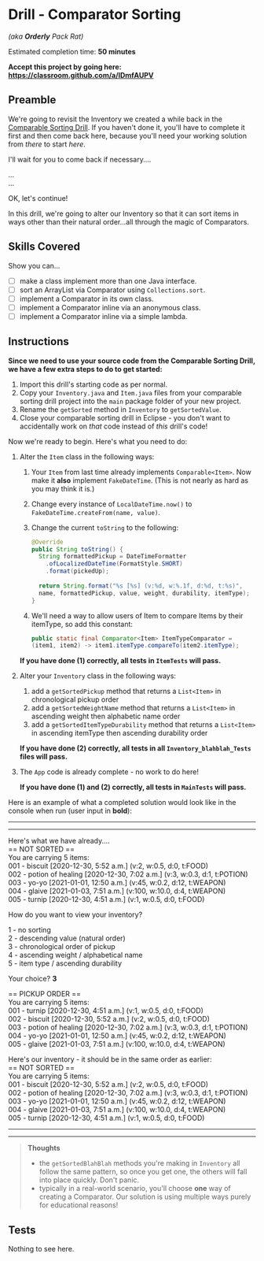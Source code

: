 # Drill - Comparator Sorting

_(aka **Orderly** Pack Rat)_

Estimated completion time: **50 minutes**

**Accept this project by going here: https://classroom.github.com/a/lDmfAUPV**


## Preamble

We're going to revisit the Inventory we created a while back in the [Comparable Sorting Drill](https://github.com/MRU-CSIS-2503-202101-001/public-instructions/blob/main/drill-comparable-sorting.md). If you haven't done it, you'll have to complete it first and then come back here, because you'll need your working solution from *there* to start *here*.

I'll wait for you to come back if necessary....

...  
...

OK, let's continue!

In this drill, we're going to alter our Inventory so that it can sort items in ways other than their natural order...all through the magic of Comparators.


## Skills Covered

Show you can...

- [ ] make a class implement more than one Java interface.
- [ ] sort an ArrayList<T> via Comparator<T> using `Collections.sort`.
- [ ] implement a Comparator in its own class.
- [ ] implement a Comparator inline via an anonymous class.
- [ ] implement a Comparator inline via a simple lambda.

## Instructions

**Since we need to use your source code from the Comparable Sorting Drill, we have a few extra steps to do to get started:**

1. Import this drill's starting code as per normal.
2. Copy your `Inventory.java` and `Item.java` files from your comparable sorting drill project into the `main` package folder of your new project.
3. Rename the `getSorted` method in `Inventory` to `getSortedValue`.
4. Close your comparable sorting drill in Eclipse - you don't want to accidentally work on _that_ code instead of _this_ drill's code!

Now we're ready to begin. Here's what you need to do:

1. Alter the `Item` class in the following ways:
   1. Your `Item` from last time already implements `Comparable<Item>`. Now make it **also** implement `FakeDateTime`. (This is not nearly as hard as you may think it is.)
   2. Change every instance of `LocalDateTime.now()` to `FakeDateTime.createFrom(name, value)`.
   3. Change the current `toString` to the following:
    
      ```java
      @Override
      public String toString() {
        String formattedPickup = DateTimeFormatter
          .ofLocalizedDateTime(FormatStyle.SHORT)
          .format(pickedUp);
        
        return String.format("%s [%s] (v:%d, w:%.1f, d:%d, t:%s)",
        name, formattedPickup, value, weight, durability, itemType);
      }  
      ```
    
   4. We'll need a way to allow users of Item to compare Items by their itemType, so add this constant:

      ```java
      public static final Comparator<Item> ItemTypeComparator =
      (item1, item2) -> item1.itemType.compareTo(item2.itemType);
      ```

    **If you have done (1) correctly, all tests in `ItemTests` will pass.**

2. Alter your `Inventory` class in the following ways:
   1. add a `getSortedPickup` method that returns a `List<Item>` in chronological pickup order
   2. add a `getSortedWeightName` method that returns a `List<Item>` in ascending weight then alphabetic name order
   3. add a `getSortedItemTypeDurability` method that returns a `List<Item>` in ascending itemType then ascending durability order

    **If you have done (2) correctly, all tests in all `Inventory_blahblah_Tests` files will pass.**
    
3. The `App` code is already complete - no work to do here!

    **If you have done (1) and (2) correctly, all tests in `MainTests` will pass.**
    
Here is an example of what a completed solution would look like in the console when run (user input in **bold**):

---
---

Here's what we have already....  
== NOT SORTED ==  
You are carrying 5 items:  
001 - biscuit [2020-12-30, 5:52 a.m.] (v:2, w:0.5, d:0, t:FOOD)  
002 - potion of healing [2020-12-30, 7:02 a.m.] (v:3, w:0.3, d:1, t:POTION)  
003 - yo-yo [2021-01-01, 12:50 a.m.] (v:45, w:0.2, d:12, t:WEAPON)  
004 - glaive [2021-01-03, 7:51 a.m.] (v:100, w:10.0, d:4, t:WEAPON)  
005 - turnip [2020-12-30, 4:51 a.m.] (v:1, w:0.5, d:0, t:FOOD)

How do you want to view your inventory? 

1 - no sorting  
2 - descending value (natural order)  
3 - chronological order of pickup  
4 - ascending weight / alphabetical name  
5 - item type / ascending durability  

Your choice? **3**

== PICKUP ORDER ==  
You are carrying 5 items:  
001 - turnip [2020-12-30, 4:51 a.m.] (v:1, w:0.5, d:0, t:FOOD)  
002 - biscuit [2020-12-30, 5:52 a.m.] (v:2, w:0.5, d:0, t:FOOD)  
003 - potion of healing [2020-12-30, 7:02 a.m.] (v:3, w:0.3, d:1, t:POTION)  
004 - yo-yo [2021-01-01, 12:50 a.m.] (v:45, w:0.2, d:12, t:WEAPON)  
005 - glaive [2021-01-03, 7:51 a.m.] (v:100, w:10.0, d:4, t:WEAPON)

Here's our inventory - it should be in the same order as earlier:  
== NOT SORTED ==  
You are carrying 5 items:  
001 - biscuit [2020-12-30, 5:52 a.m.] (v:2, w:0.5, d:0, t:FOOD)  
002 - potion of healing [2020-12-30, 7:02 a.m.] (v:3, w:0.3, d:1, t:POTION)  
003 - yo-yo [2021-01-01, 12:50 a.m.] (v:45, w:0.2, d:12, t:WEAPON)  
004 - glaive [2021-01-03, 7:51 a.m.] (v:100, w:10.0, d:4, t:WEAPON)  
005 - turnip [2020-12-30, 4:51 a.m.] (v:1, w:0.5, d:0, t:FOOD)

---
---

> **Thoughts**
> - the `getSortedBlahBlah` methods you're making in `Inventory` all follow the same pattern, so once you get one, the others will fall into place quickly. Don't panic.
> - typically in a real-world scenario, you'll choose **one** way of creating a Comparator. Our solution is using multiple ways purely for educational reasons!


## Tests

Nothing to see here.
